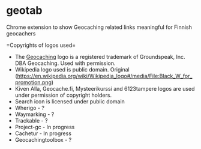 # geotab
Chrome extension to show Geocaching related links meaningful for Finnish geocachers


=Copyrights of logos used=

- The <a href="http://www.geocaching.com">Geocaching</a> logo is a registered trademark of Groundspeak, Inc. DBA Geocaching. Used with permission.
- Wikipedia logo used is public domain. Original (https://en.wikipedia.org/wiki/Wikipedia_logo#/media/File:Black_W_for_promotion.png)
- Kiven Alla, Geocache.fi, Mysteerikurssi and 6123tampere logos are used under permission of copyright holders.
- Search icon is licensed under public domain
- Wherigo - ?
- Waymarking - ?
- Trackable - ?
- Project-gc - In progress
- Cachetur - In progress
- Geocachingtoolbox - ?
